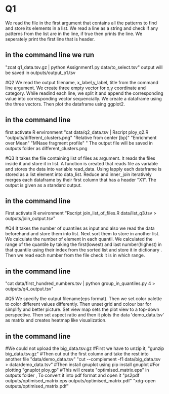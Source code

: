 # Q1
We read the file in the first argument that contains all the patterns to find and store its elements in a list. We read a line as a string and check if any patterns from the list are in the line, if true then prints the line. We seperately print the first line that is header.

## in the command line we run
"zcat q1_data.tsv.gz | python Assignment1.py data/to_select.tsv"
output will be saved in outputs/output_p1.tsv

#Q2
We read the output filename, x_label,y_label, title from the command line argument. We create three empty vector for x,y coordinate and category. While readind each line, we split it and append the corresponding value into corresponding vector sequencially. We create a dataframe using the three vectors. Then plot the dataframe using ggplot2.

## in the command line
first activate R environment
"cat data/q2_data.tsv | Rscript ploy_q2.R "outputs/different_clusters.png" "Relative from center [bp]" "Enrichment over Mean" "MNase fragment profile" "
The output file will be saved in outputs folder as different_clusters.png

#Q3
It takes the file containing list of files as argument. It reads the files inside it and store it in list. A function is created that reads file as variable and stores the data into variable read_data. Using lapply each dataframe is stored as a list element into data_list. Reduce and inner_join iteratively merges each dataframe by their first column that has a header "X1". The output is given as a standard output.

## in the command line
First activate R environment
"Rscript join_list_of_files.R data/list_q3.tsv > outputs/join_output.tsv"

#Q4
 It takes the number of quantiles as input and also we read the data beforehand and store them into list. Next sort them to store in another list. We calculate the number of element in each quantil. We calculated the range of the quantile by taking the first(lowest) and last number(highest) in that quantile using their index from the sorted list and store it in dictionary . Then we read each number from the file check it is in which range.

## in the command line
"cat data/first_hundred_numbers.tsv | python group_in_quantiles.py 4 > outputs/q4_output.tsv"

#Q5
We specify the output filename(eps format). Then we set color palette to color different values differently. Then unset grid and colour bar for simplify and better picture. Set view map sets the plot view to a top-down perspective. Then set aspect ratio and then it plots the data 'demo_data.tsv' as matrix and creates heatmap like visualization.

## in the command line
 
#We could not upload the big_data.tsv.gz
#First we have to unzip it,
"gunzip big_data.tsv.gz"
#Then cut out the first column and take the rest into another file "data/demo_data.tsv"
"cut --complement -f1 data/big_data.tsv > data/demo_data.tsv"
#Then install gnuplot using
pip install gnuplot
#For plotting
"gnuplot ploy.gp"
#This will create "optimised_matrix.eps" in outputs folder , To convert it into pdf format and open it
"ps2pdf outputs/optimised_matrix.eps outputs/optimised_matrix.pdf"
"xdg-open outputs/optimised_matrix.pdf"
